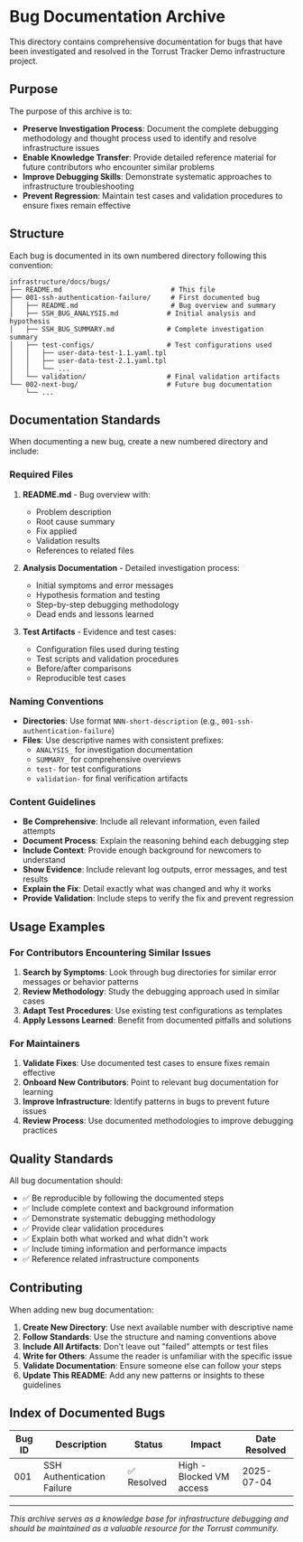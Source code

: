 # Bug Documentation Archive

This directory contains comprehensive documentation for bugs that have been
investigated and resolved in the Torrust Tracker Demo infrastructure project.

## Purpose

The purpose of this archive is to:

- **Preserve Investigation Process**: Document the complete debugging methodology
  and thought process used to identify and resolve infrastructure issues
- **Enable Knowledge Transfer**: Provide detailed reference material for future
  contributors who encounter similar problems
- **Improve Debugging Skills**: Demonstrate systematic approaches to
  infrastructure troubleshooting
- **Prevent Regression**: Maintain test cases and validation procedures to
  ensure fixes remain effective

## Structure

Each bug is documented in its own numbered directory following this convention:

```text
infrastructure/docs/bugs/
├── README.md                           # This file
├── 001-ssh-authentication-failure/     # First documented bug
│   ├── README.md                       # Bug overview and summary
│   ├── SSH_BUG_ANALYSIS.md            # Initial analysis and hypothesis
│   ├── SSH_BUG_SUMMARY.md             # Complete investigation summary
│   ├── test-configs/                  # Test configurations used
│   │   ├── user-data-test-1.1.yaml.tpl
│   │   ├── user-data-test-2.1.yaml.tpl
│   │   └── ...
│   └── validation/                    # Final validation artifacts
└── 002-next-bug/                      # Future bug documentation
    └── ...
```

## Documentation Standards

When documenting a new bug, create a new numbered directory and include:

### Required Files

1. **README.md** - Bug overview with:

   - Problem description
   - Root cause summary
   - Fix applied
   - Validation results
   - References to related files

2. **Analysis Documentation** - Detailed investigation process:

   - Initial symptoms and error messages
   - Hypothesis formation and testing
   - Step-by-step debugging methodology
   - Dead ends and lessons learned

3. **Test Artifacts** - Evidence and test cases:
   - Configuration files used during testing
   - Test scripts and validation procedures
   - Before/after comparisons
   - Reproducible test cases

### Naming Conventions

- **Directories**: Use format `NNN-short-description` (e.g., `001-ssh-authentication-failure`)
- **Files**: Use descriptive names with consistent prefixes:
  - `ANALYSIS_` for investigation documentation
  - `SUMMARY_` for comprehensive overviews
  - `test-` for test configurations
  - `validation-` for final verification artifacts

### Content Guidelines

- **Be Comprehensive**: Include all relevant information, even failed attempts
- **Document Process**: Explain the reasoning behind each debugging step
- **Include Context**: Provide enough background for newcomers to understand
- **Show Evidence**: Include relevant log outputs, error messages, and test results
- **Explain the Fix**: Detail exactly what was changed and why it works
- **Provide Validation**: Include steps to verify the fix and prevent regression

## Usage Examples

### For Contributors Encountering Similar Issues

1. **Search by Symptoms**: Look through bug directories for similar error messages
   or behavior patterns
2. **Review Methodology**: Study the debugging approach used in similar cases
3. **Adapt Test Procedures**: Use existing test configurations as templates
4. **Apply Lessons Learned**: Benefit from documented pitfalls and solutions

### For Maintainers

1. **Validate Fixes**: Use documented test cases to ensure fixes remain effective
2. **Onboard New Contributors**: Point to relevant bug documentation for learning
3. **Improve Infrastructure**: Identify patterns in bugs to prevent future issues
4. **Review Process**: Use documented methodologies to improve debugging practices

## Quality Standards

All bug documentation should:

- ✅ Be reproducible by following the documented steps
- ✅ Include complete context and background information
- ✅ Demonstrate systematic debugging methodology
- ✅ Provide clear validation procedures
- ✅ Explain both what worked and what didn't work
- ✅ Include timing information and performance impacts
- ✅ Reference related infrastructure components

## Contributing

When adding new bug documentation:

1. **Create New Directory**: Use next available number with descriptive name
2. **Follow Standards**: Use the structure and naming conventions above
3. **Include All Artifacts**: Don't leave out "failed" attempts or test files
4. **Write for Others**: Assume the reader is unfamiliar with the specific issue
5. **Validate Documentation**: Ensure someone else can follow your steps
6. **Update This README**: Add any new patterns or insights to these guidelines

## Index of Documented Bugs

| Bug ID | Description                | Status      | Impact                   | Date Resolved |
| ------ | -------------------------- | ----------- | ------------------------ | ------------- |
| 001    | SSH Authentication Failure | ✅ Resolved | High - Blocked VM access | 2025-07-04    |

---

_This archive serves as a knowledge base for infrastructure debugging and should
be maintained as a valuable resource for the Torrust community._
